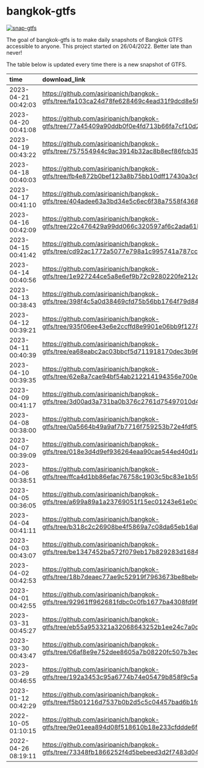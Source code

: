 
<!-- README.md is generated from README.Rmd. Please edit that file -->

# bangkok-gtfs

<!-- badges: start -->
[![snap-gtfs](https://github.com/asiripanich/bangkok-gtfs/actions/workflows/snap-gtfs.yaml/badge.svg)](https://github.com/asiripanich/bangkok-gtfs/actions/workflows/snap-gtfs.yaml)
<!-- badges: end -->

The goal of bangkok-gtfs is to make daily snapshots of Bangkok GTFS
accessible to anyone. This project started on 26/04/2022. Better late
than never\!

The table below is updated every time there is a new snapshot of GTFS.

| time                | download\_link                                                                                        |
| :------------------ | :---------------------------------------------------------------------------------------------------- |
| 2023-04-21 00:42:03 | <https://github.com/asiripanich/bangkok-gtfs/tree/fa103ca24d78fe628469c4ead31f9dcd8e5f3319/data/gtfs> |
| 2023-04-20 00:41:08 | <https://github.com/asiripanich/bangkok-gtfs/tree/77a45409a90ddb0f0e4fd713b66fa7cf10d243d6/data/gtfs> |
| 2023-04-19 00:43:22 | <https://github.com/asiripanich/bangkok-gtfs/tree/757554944c9ac3914b32ac8b8ecf86fcb359a763/data/gtfs> |
| 2023-04-18 00:40:03 | <https://github.com/asiripanich/bangkok-gtfs/tree/fb4e872b0bef123a8b75bb10dff17430a3c68796/data/gtfs> |
| 2023-04-17 00:41:10 | <https://github.com/asiripanich/bangkok-gtfs/tree/404adee63a3bd34e5c6ec6f38a7558f43687fbed/data/gtfs> |
| 2023-04-16 00:42:09 | <https://github.com/asiripanich/bangkok-gtfs/tree/22c476429a99dd066c320597af6c2ada61bb75a6/data/gtfs> |
| 2023-04-15 00:41:42 | <https://github.com/asiripanich/bangkok-gtfs/tree/cd92ac1772a5077e798a1c995741a787cc127494/data/gtfs> |
| 2023-04-14 00:40:56 | <https://github.com/asiripanich/bangkok-gtfs/tree/1e927244ce5a8e6ef9b72c9280220fe212de77f1/data/gtfs> |
| 2023-04-13 00:38:43 | <https://github.com/asiripanich/bangkok-gtfs/tree/398f4c5a0d38469cfd75b56bb1764f79d84901c0/data/gtfs> |
| 2023-04-12 00:39:21 | <https://github.com/asiripanich/bangkok-gtfs/tree/935f06ee43e6e2ccffd8e9901e06bb9f12787a75/data/gtfs> |
| 2023-04-11 00:40:39 | <https://github.com/asiripanich/bangkok-gtfs/tree/ea68eabc2ac03bbcf5d711918170dec3b9603852/data/gtfs> |
| 2023-04-10 00:39:35 | <https://github.com/asiripanich/bangkok-gtfs/tree/62e8a7cae94bf54ab212214194356e700e30e183/data/gtfs> |
| 2023-04-09 00:41:17 | <https://github.com/asiripanich/bangkok-gtfs/tree/3d00ad3a731ba0b376c2761d75497010d4336cad/data/gtfs> |
| 2023-04-08 00:38:00 | <https://github.com/asiripanich/bangkok-gtfs/tree/0a5664b49a9af7b7716f759253b72e4fdf539f99/data/gtfs> |
| 2023-04-07 00:39:09 | <https://github.com/asiripanich/bangkok-gtfs/tree/018e3d4d9ef936264eaa90cae544ed40d1dcecc6/data/gtfs> |
| 2023-04-06 00:38:51 | <https://github.com/asiripanich/bangkok-gtfs/tree/ffca4d1bb86efac76758c1903c5bc83e1b591790/data/gtfs> |
| 2023-04-05 00:36:05 | <https://github.com/asiripanich/bangkok-gtfs/tree/a699a89a1a23769051f15ec01243e61e0c741d81/data/gtfs> |
| 2023-04-04 00:41:11 | <https://github.com/asiripanich/bangkok-gtfs/tree/b318c2c26908be4f5869a7c08da65eb16abbedd9/data/gtfs> |
| 2023-04-03 00:43:07 | <https://github.com/asiripanich/bangkok-gtfs/tree/be1347452ba572f079eb17b829283d1684fb5c95/data/gtfs> |
| 2023-04-02 00:42:53 | <https://github.com/asiripanich/bangkok-gtfs/tree/18b7deaec77ae9c52919f7963673be8beb4412a6/data/gtfs> |
| 2023-04-01 00:42:55 | <https://github.com/asiripanich/bangkok-gtfs/tree/92961ff962681fdbc0c0fb1677ba4308fd9f6dfc/data/gtfs> |
| 2023-03-31 00:45:27 | <https://github.com/asiripanich/bangkok-gtfs/tree/eb55a953321a32068643252b1ee24c7a0d326fb7/data/gtfs> |
| 2023-03-30 00:43:47 | <https://github.com/asiripanich/bangkok-gtfs/tree/06af8e9e752dee8605a7b08220fc507b3ed73aba/data/gtfs> |
| 2023-03-29 00:46:55 | <https://github.com/asiripanich/bangkok-gtfs/tree/192a3453c95a6774b74e05479b858f9c5a530a9e/data/gtfs> |
| 2023-01-12 00:42:29 | <https://github.com/asiripanich/bangkok-gtfs/tree/f5b01216d7537b0b2d5c5c04457bad6b1fd99231/data/gtfs> |
| 2022-10-05 01:10:15 | <https://github.com/asiripanich/bangkok-gtfs/tree/9e01eea894d08f518610b18e233cfddde6fddbe1/data/gtfs> |
| 2022-04-26 08:19:11 | <https://github.com/asiripanich/bangkok-gtfs/tree/73348fb1866252f4d5bebeed3d2f7483d042e694/data/gtfs> |
